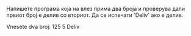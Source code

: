 Напишете програма која на влез прима два броја и проверува дали првиот број е делив со вториот. Да се испечати 'Deliv' ако е делив.

Vnesete dva broj:
125
5
Deliv
